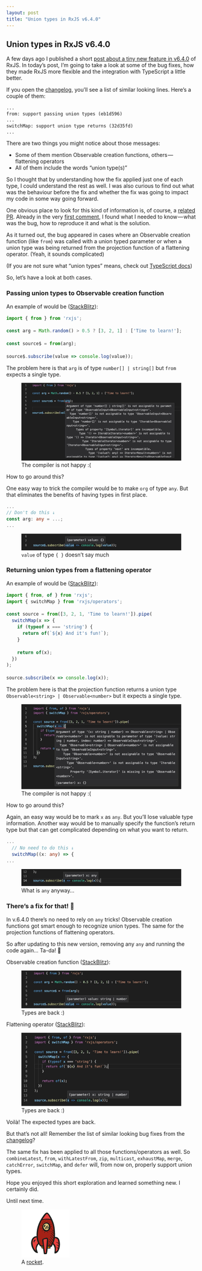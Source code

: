 ```yaml
---
layout: post
title: "Union types in RxJS v6.4.0"
---
```


## Union types in RxJS v6.4.0

A few days ago I published a short [post about a tiny new feature in v6.4.0](https://medium.com/@dzhavat/a-tiny-new-feature-in-rxjs-v6-4-0-292a463e27c9) of RxJS. In today’s post, I’m going to take a look at some of the bug fixes, how they made RxJS more flexible and the integration with TypeScript a little better.

If you open the [changelog](https://github.com/ReactiveX/rxjs/blob/master/CHANGELOG.md#640-2019-01-30), you’ll see a list of similar looking lines. Here’s a couple of them:

```
...
from: support passing union types (eb1d596)
...
switchMap: support union type returns (32d35fd)
...
```

There are two things you might notice about those messages:

* Some of them mention Observable creation functions, others — flattening operators
* All of them include the words “union type(s)”

So I thought that by understanding how the fix applied just one of each type, I could understand the rest as well. I was also curious to find out what was the behaviour before the fix and whether the fix was going to impact my code in some way going forward.

One obvious place to look for this kind of information is, of course, a [related PR](https://github.com/ReactiveX/rxjs/pull/4461). Already in the very [first comment](https://github.com/ReactiveX/rxjs/pull/4461#issue-243244247), I found what I needed to know — what was the bug, how to reproduce it and what is the solution.

As it turned out, the bug appeared in cases where an Observable creation function (like `from`) was called with a union typed parameter or when a union type was being returned from the projection function of a flattening operator. (Yeah, it sounds complicated)

(If you are not sure what “union types” means, check out [TypeScript docs](https://www.typescriptlang.org/docs/handbook/advanced-types.html#union-types))

So, let’s have a look at both cases.

### Passing union types to Observable creation function

An example of would be ([StackBlitz](https://stackblitz.com/edit/rxjs-from-example-1)):

```ts
import { from } from 'rxjs';

const arg = Math.random() > 0.5 ? [3, 2, 1] : ['Time to learn!'];

const source$ = from(arg);

source$.subscribe(value => console.log(value));
```

The problem here is that `arg` is of type `number[] | string[]` but `from` expects a single type.

<figure>
  <img src="/assets/img/union-types-in-rxjs-v6-4-0/example-1.jpg" alt="Code example">
  <figcaption>The compiler is not happy :(</figcaption>
</figure>

How to go around this?

One easy way to trick the compiler would be to make `org` of type `any`. But that eliminates the benefits of having types in first place.

```ts
...
// Don't do this ↓
const arg: any = ...;
...
```

<figure>
  <img src="/assets/img/union-types-in-rxjs-v6-4-0/example-2.jpg" alt="Code example">
  <figcaption><code>value</code> of type <code>{ }</code> doesn’t say much</figcaption>
</figure>

### Returning union types from a flattening operator

An example of would be ([StackBlitz](https://stackblitz.com/edit/rxjs-from-example-2)):

```ts
import { from, of } from 'rxjs';
import { switchMap } from 'rxjs/operators';

const source = from([3, 2, 1, 'Time to learn!']).pipe(
  switchMap(x => {
    if (typeof x === 'string') {
      return of(`${x} And it's fun!`);
    }
    
    return of(x);
  })
);

source.subscribe(x => console.log(x));
```

The problem here is that the projection function returns a union type `Observable<string> | Observable<number>` but it expects a single type.

<figure>
  <img src="/assets/img/union-types-in-rxjs-v6-4-0/example-3.jpg" alt="Code example">
  <figcaption>The compiler is not happy :(</figcaption>
</figure>

How to go around this?

Again, an easy way would be to mark `x` as `any`. But you’ll lose valuable type information. Another way would be to manually specify the function’s return type but that can get complicated depending on what you want to return.

```ts
...
  // No need to do this ↓
  switchMap((x: any) => {
...
```

<figure>
  <img src="/assets/img/union-types-in-rxjs-v6-4-0/example-4.jpg" alt="Code example">
  <figcaption>What is <code>any</code> anyway…</figcaption>
</figure>

### There’s a fix for that! 🎉

In v.6.4.0 there’s no need to rely on `any` tricks! Observable creation functions got smart enough to recognize union types. The same for the projection functions of flattening operators.

So after updating to this new version, removing any `any` and running the code again… Ta-da! 🐣

Observable creation function ([StackBlitz](https://stackblitz.com/edit/rxjs-from-example-3)):

<figure>
  <img src="/assets/img/union-types-in-rxjs-v6-4-0/example-5.jpg" alt="Code example">
  <figcaption>Types are back :)</figcaption>
</figure>

Flattening operator ([StackBlitz](https://stackblitz.com/edit/rxjs-from-example-4)):

<figure>
  <img src="/assets/img/union-types-in-rxjs-v6-4-0/example-6.jpg" alt="Code example">
  <figcaption>Types are back :)</figcaption>
</figure>

Voilà! The expected types are back.

But that’s not all! Remember the list of similar looking bug fixes from the [changelog](https://github.com/ReactiveX/rxjs/blob/master/CHANGELOG.md#640-2019-01-30)?

The same fix has been applied to all those functions/operators as well. So `combineLatest`, `from`, `withLatestFrom`, `zip`, `multicast`, `exhaustMap`, `merge`, `catchError`, `switchMap`, and `defer` will, from now on, properly support union types.

Hope you enjoyed this short exploration and learned something new. I certainly did.

Until next time.

<div class="text-center">
  <figure>
    <img src="/assets/img/rocket.png" alt="A rocket">
    <figcaption>A <a href="https://www.smashingmagazine.com/2018/02/freebie-hand-drawn-space-icons/">rocket</a>.</figcaption>
  </figure>
</div>
